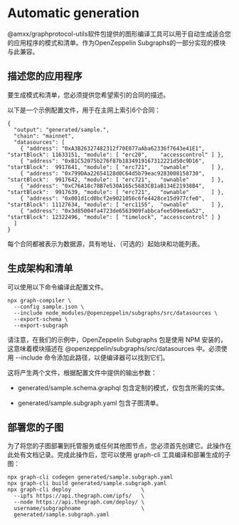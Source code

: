 # Automatic generation
@amxx/graphprotocol-utils软件包提供的图形编译工具可以用于自动生成适合您的应用程序的模式和清单。作为OpenZeppelin Subgraphs的一部分实现的模块与此兼容。

## 描述您的应用程序
要生成模式和清单，您必须提供您希望索引的合同的描述。

以下是一个示例配置文件，用于在主网上索引6个合同：
```
{
  "output": "generated/sample.",
  "chain": "mainnet",
  "datasources": [
    { "address": "0xA3B26327482312f70E077aAba62336f7643e41E1", "startBlock": 11633151, "module": [ "erc20",    "accesscontrol" ] },
    { "address": "0xB1C52075b276f87b1834919167312221d50c9D16", "startBlock":  9917641, "module": [ "erc721",   "ownable"       ] },
    { "address": "0x799DAa22654128d0C64d5b79eac9283008158730", "startBlock":  9917642, "module": [ "erc721",   "ownable"       ] },
    { "address": "0xC76A18c78B7e530A165c5683CB1aB134E21938B4", "startBlock":  9917639, "module": [ "erc721",   "ownable"       ] },
    { "address": "0x001d1cd0bcf2e9021056c6fe4428ce15d977cfe0", "startBlock": 11127634, "module": [ "erc1155",  "ownable"       ] },
    { "address": "0x3d85004fa4723de6563909fabbcafee509ee6a52", "startBlock": 12322496, "module": [ "timelock", "accesscontrol" ] }
  ]
}
```
每个合同都被表示为数据源，具有地址、（可选的）起始块和功能列表。

## 生成架构和清单
可以使用以下命令编译此配置文件。
```
npx graph-compiler \
  --config sample.json \
  --include node_modules/@openzeppelin/subgraphs/src/datasources \
  --export-schema \
  --export-subgraph
```
请注意，在我们的示例中，OpenZeppelin Subgraphs 包是使用 NPM 安装的，这意味着模块描述在 @openzeppelin/subgraphs/src/datasources 中。必须使用 --include 命令添加此路径，以便编译器可以找到它们。

这将产生两个文件，根据配置文件中提供的输出参数：

* generated/sample.schema.graphql 包含定制的模式，仅包含所需的实体。

* generated/sample.subgraph.yaml 包含子图清单。

## 部署您的子图
为了将您的子图部署到托管服务或任何其他图节点，您必须首先创建它。此操作在此处有文档记录。完成此操作后，您可以使用 graph-cli 工具编译和部署生成的子图：
```
npx graph-cli codegen generated/sample.subgraph.yaml
npx graph-cli build generated/sample.subgraph.yaml
npx graph-cli deploy                      \
  --ipfs https://api.thegraph.com/ipfs/   \
  --node https://api.thegraph.com/deploy/ \
  username/subgraphname                   \
  generated/sample.subgraph.yaml
```
